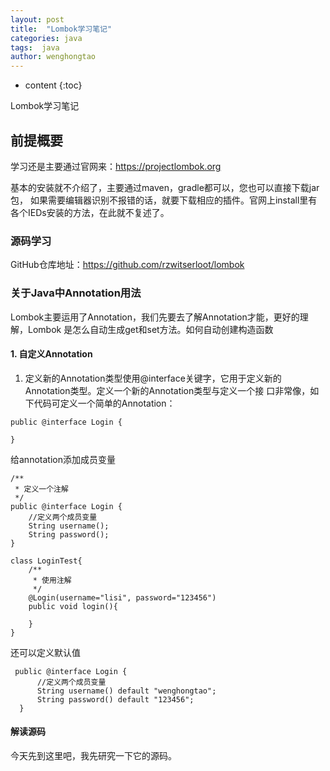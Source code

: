 ```yaml
---
layout: post
title:  "Lombok学习笔记"
categories: java
tags:  java 
author: wenghongtao
---
```


* content
{:toc}

Lombok学习笔记





## 前提概要
学习还是主要通过官网来：https://projectlombok.org

基本的安装就不介绍了，主要通过maven，gradle都可以，您也可以直接下载jar包，
如果需要编辑器识别不报错的话，就要下载相应的插件。官网上install里有
各个IEDs安装的方法，在此就不复述了。

### 源码学习
GitHub仓库地址：https://github.com/rzwitserloot/lombok

### 关于Java中Annotation用法

Lombok主要运用了Annotation，我们先要去了解Annotation才能，更好的理解，Lombok
是怎么自动生成get和set方法。如何自动创建构造函数

#### 1. 自定义Annotation
  1. 定义新的Annotation类型使用@interface关键字，它用于定义新的Annotation类型。定义一个新的Annotation类型与定义一个接
  口非常像，如下代码可定义一个简单的Annotation：
  ```
  public @interface Login {
      
  }
  ```
  
  给annotation添加成员变量
  ```
  /**
   * 定义一个注解
   */
  public @interface Login {
      //定义两个成员变量
      String username();
      String password();
  }
  
  class LoginTest{
      /**
       * 使用注解
       */
      @Login(username="lisi", password="123456")
      public void login(){
          
      }
  }
  ``` 

 还可以定义默认值
 
 ```
  public @interface Login {
       //定义两个成员变量
       String username() default "wenghongtao";
       String password() default "123456";
   }
 ```
 
 ####  解读源码
 今天先到这里吧，我先研究一下它的源码。














